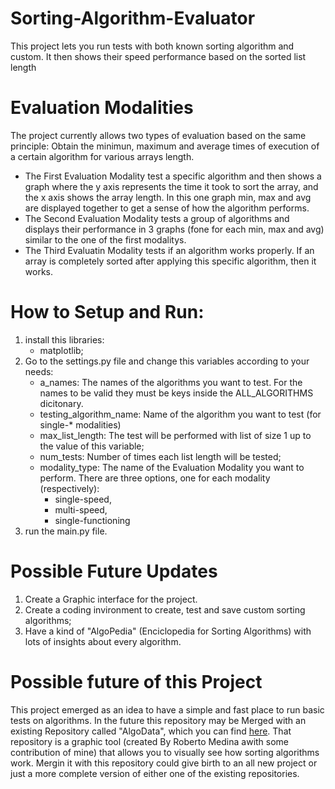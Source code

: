 # Sorting-Algorithm-Evaluator
This project lets you run tests with both known sorting algorithm and custom. It then shows their speed performance based on the sorted list length

# Evaluation Modalities
The project currently allows two types of evaluation based on the same principle: Obtain the minimun, maximum and average times of execution of a certain algorithm for various arrays length.
  - The First Evaluation Modality test a specific algorithm and then shows a graph where the y axis represents the time it took to sort the array, and the x axis shows the array length. In this one graph min, max and avg are displayed together to get a sense of how the algorithm performs.
  - The Second Evaluation Modality tests a group of algorithms and displays their performance in 3 graphs (fone for each min, max and avg) similar to the one of the first modalitys.
  - The Third Evaluatin Modality tests if an algorithm works properly. If an array is completely sorted after applying this specific algorithm, then it works.

# How to Setup and Run:
1. install this libraries:
   - matplotlib;
2. Go to the settings.py file and change this variables according to your needs:
   - a_names: The names of the algorithms you want to test. For the names to be valid they must be keys inside the ALL_ALGORITHMS dicitonary.
   - testing_algorithm_name: Name of the algorithm you want to test (for single-* modalities)
   - max_list_length: The test will be performed with list of size 1 up to the value of this variable;
   - num_tests: Number of times each list length will be tested;
   - modality_type: The name of the Evaluation Modality you want to perform. There are three options, one for each modality (respectively):
       - single-speed,
       - multi-speed,
       - single-functioning
4. run the main.py file.

# Possible Future Updates
1. Create a Graphic interface for the project.
2. Create a coding invironment to create, test and save custom sorting algorithms;
3. Have a kind of "AlgoPedia" (Enciclopedia for Sorting Algorithms) with lots of insights about every algorithm.

# Possible future of this Project
This project emerged as an idea to have a simple and fast place to run basic tests on algorithms. In the future this repository may be Merged with an existing Repository called "AlgoData", which you can find [here](https://github.com/robertocarlosmedina/AlgoData). That repository is a graphic tool (created By Roberto Medina awith some contribution of mine) that allows you to visually see how sorting algorithms work. Mergin it with this repository could give birth to an all new project or just a more complete version of either one of the existing repositories.
